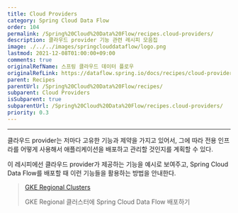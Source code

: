```yaml
---
title: Cloud Providers
category: Spring Cloud Data Flow
order: 104
permalink: /Spring%20Cloud%20Data%20Flow/recipes.cloud-providers/
description: 클라우드 provider 기능 관련 레시피 모음집
image: ./../../images/springclouddataflow/logo.png
lastmod: 2021-12-08T01:00:00+09:00
comments: true
originalRefName: 스프링 클라우드 데이터 플로우
originalRefLink: https://dataflow.spring.io/docs/recipes/cloud-providers/
parent: Recipes
parentUrl: /Spring%20Cloud%20Data%20Flow/recipes/
subparent: Cloud Providers
isSubparent: true
subparentUrl: /Spring%20Cloud%20Data%20Flow/recipes.cloud-providers/
priority: 0.3
---
```


---

클라우드 provider는 저마다 고유한 기능과 제약을 가지고 있어서, 그에 따라 전용 인프라를 어떻게 사용해서 애플리케이션을 배포하고 관리할 것인지를 계획할 수 있다.

이 레시피에선 클라우드 provider가 제공하는 기능을 예시로 보여주고, Spring Cloud Data Flow를 배포할 때 이런 기능들을 활용하는 방법을 안내한다.

> [GKE Regional Clusters](../recipes.cloud-providers.gke-regional-clusters)
> 
> GKE Regional 클러스터에 Spring Cloud Data Flow 배포하기